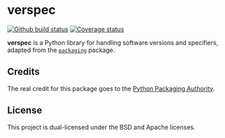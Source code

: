 # verspec

[![Github build status][gh-actions-image]][gh-actions-link]
[![Coverage status][codecov-image]][codecov-link]

**verspec** is a Python library for handling software versions and specifiers,
adapted from the [`packaging`][packaging] package.

## Credits

The real credit for this package goes to the [Python Packaging Authority][pypa].

## License

This project is dual-licensed under the BSD and Apache licenses.

[gh-actions-image]: https://github.com/jimporter/verspec/workflows/build/badge.svg
[gh-actions-link]: https://github.com/jimporter/verspec/actions?query=branch%3Amaster+workflow%3Abuild
[codecov-image]: https://codecov.io/gh/jimporter/verspec/branch/master/graph/badge.svg
[codecov-link]: https://codecov.io/gh/jimporter/verspec

[packaging]: https://github.com/pypa/packaging
[pypa]: https://www.pypa.io/
